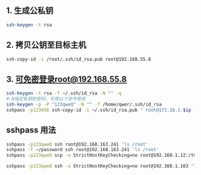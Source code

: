 ## 1. 生成公私钥

```bash
ssh-keygen -t rsa
```

## 2. 拷贝公钥至目标主机

```bash
ssh-copy-id -i /root/.ssh/id_rsa.pub root@192.168.55.8
```

## 3. 可免密登录root@192.168.55.8

```bash
ssh-keygen -t rsa -f ~/.ssh/id_rsa -N "" -q                
#-N指定私钥的密码，可用以下命令修改
ssh-keygen -p -P "123qweQ" -N "" -f /home/qwer/.ssh/id_rsa
sshpass -p123456 ssh-copy-id -i ~/.ssh/id_rsa.pub " root@172.16.1.$ip  -o StrictHostKeyChecking=no "
```


## sshpass 用法

```bash
sshpass -p123qweQ ssh root@192.168.163.241 'ls /root'
sshpass -f ~/password ssh root@192.168.163.241 'ls /root'
sshpass -p123qweQ scp -o StrictHostKeyChecking=no root@192.168.1.12:/tmp/testfile /root/

sshpass -p123qweQ ssh -o StrictHostKeyChecking=no root@192.168.1.103 "lsblk "
```